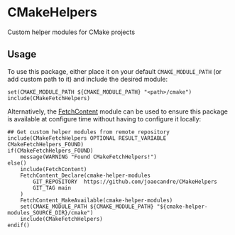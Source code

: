 # CMakeHelpers
Custom helper modules for CMake projects


## Usage

To use this package, either place it on your default `CMAKE_MODULE_PATH` (or add custom path to it) and include the desired module:

```
set(CMAKE_MODULE_PATH ${CMAKE_MODULE_PATH} "<path>/cmake")
include(CMakeFetchHelpers)
```


Alternatively, the [FetchContent](https://cmake.org/cmake/help/latest/module/FetchContent.html) module can be used to ensure this package is available at configure time without having to configure it locally:

```
## Get custom helper modules from remote repository
include(CMakeFetchHelpers OPTIONAL RESULT_VARIABLE CMakeFetchHelpers_FOUND)
if(CMakeFetchHelpers_FOUND)
    message(WARNING "Found CMakeFetchHelpers!")
else()
    include(FetchContent)
    FetchContent_Declare(cmake-helper-modules
        GIT_REPOSITORY  https://github.com/joaocandre/CMakeHelpers
        GIT_TAG main
    )
    FetchContent_MakeAvailable(cmake-helper-modules)
    set(CMAKE_MODULE_PATH ${CMAKE_MODULE_PATH} "${cmake-helper-modules_SOURCE_DIR}/cmake")
    include(CMakeFetchHelpers)
endif()
```
